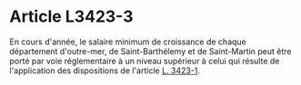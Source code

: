 # Article L3423-3

En cours d'année, le salaire minimum de croissance de chaque département d'outre-mer, de Saint-Barthélemy et de Saint-Martin peut être porté par voie réglementaire à un niveau supérieur à celui qui résulte de l'application des dispositions de l'article [L. 3423-1][1].

 [1]: /affichCodeArticle.do?cidTexte=LEGITEXT000006072050&idArticle=LEGIARTI000006903128&dateTexte=&categorieLien=cid
